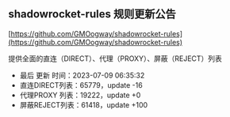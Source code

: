 ## shadowrocket-rules 规则更新公告

[https://github.com/GMOogway/shadowrocket-rules](https://github.com/GMOogway/shadowrocket-rules)

提供全面的直连（DIRECT）、代理（PROXY）、屏蔽（REJECT）列表
- 最后 更新 时间：2023-07-09 06:35:32
- 直连DIRECT列表：65779，update -16
- 代理PROXY 列表：19222，update +0
- 屏蔽REJECT列表：61418，update +100